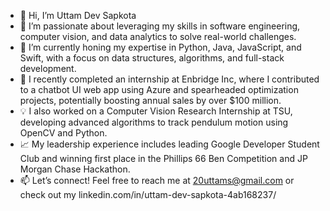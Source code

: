 - 👋 Hi, I’m Uttam Dev Sapkota
- 👀 I’m passionate about leveraging my skills in software engineering, computer vision, and data analytics to solve real-world challenges.
- 🌱 I’m currently honing my expertise in Python, Java, JavaScript, and Swift, with a focus on data structures, algorithms, and full-stack development.
- 💼 I recently completed an internship at Enbridge Inc, where I contributed to a chatbot UI web app using Azure and spearheaded optimization projects, potentially      boosting annual sales by over $100 million.
- 💡 I also worked on a Computer Vision Research Internship at TSU, developing advanced algorithms to track pendulum motion using OpenCV and Python.
- 📈 My leadership experience includes leading Google Developer Student Club and winning first place in the Phillips 66 Ben Competition and JP Morgan Chase Hackathon.
- 📫 Let’s connect! Feel free to reach me at 20uttams@gmail.com or check out my linkedin.com/in/uttam-dev-sapkota-4ab168237/


<!---
Uttammsapk/Uttammsapk is a ✨ special ✨ repository because its `README.md` (this file) appears on your GitHub profile.
You can click the Preview link to take a look at your changes.
--->
